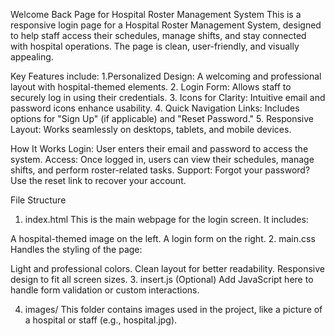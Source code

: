 Welcome Back Page for Hospital Roster Management System
This is a responsive login page for a Hospital Roster Management System, designed to help staff access their schedules, manage shifts, and stay connected with hospital operations. The page is clean, user-friendly, and visually appealing.

Key Features include:
1.Personalized Design: A welcoming and professional layout with hospital-themed elements.
2. Login Form: Allows staff to securely log in using their credentials.
3. Icons for Clarity: Intuitive email and password icons enhance usability.
4. Quick Navigation Links: Includes options for "Sign Up" (if applicable) and "Reset Password."
5. Responsive Layout: Works seamlessly on desktops, tablets, and mobile devices.

How It Works
Login: User enters their email and password to access the system.
Access: Once logged in, users can view their schedules, manage shifts, and perform roster-related tasks.
Support: Forgot your password? Use the reset link to recover your account.

File Structure
1. index.html
This is the main webpage for the login screen. It includes:

A hospital-themed image on the left.
A login form on the right.
2. main.css
Handles the styling of the page:

Light and professional colors.
Clean layout for better readability.
Responsive design to fit all screen sizes.
3. insert.js (Optional)
Add JavaScript here to handle form validation or custom interactions.

4. images/
This folder contains images used in the project, like a picture of a hospital or staff (e.g., hospital.jpg).
